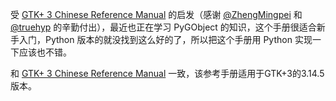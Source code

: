 受 [GTK+ 3 Chinese Reference Manual](http://zhengmingpei.github.io/GTK-3-Chinese-Reference-Manual/index.html) 的启发（感谢 [@ZhengMingpei](https://github.com/ZhengMingpei) 和 [@truehyp](https://github.com/truehyp) 的辛勤付出），最近也正在学习 PyGObject 的知识，这个手册很适合新手入门，Python 版本的就没找到这么好的了，所以把这个手册用 Python 实现一下应该也不错。

和 [GTK+ 3 Chinese Reference Manual](http://zhengmingpei.github.io/GTK-3-Chinese-Reference-Manual/index.html) 一致，该参考手册适用于GTK+3的3.14.5版本。